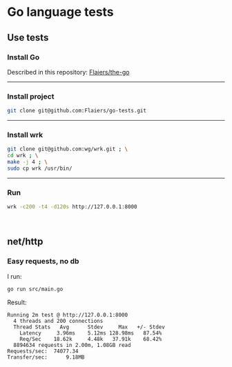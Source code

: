 Go language tests
=================

Use tests
---------
### Install Go

Described in this repository: [Flaiers/the-go](https://github.com/Flaiers/the-go)

***

### Install project

```bash
git clone git@github.com:Flaiers/go-tests.git
```

***

### Install wrk

```bash
git clone git@github.com:wg/wrk.git ; \
cd wrk ; \
make -j 4 ; \
sudo cp wrk /usr/bin/
```

***

### Run

```bash
wrk -c200 -t4 -d120s http://127.0.0.1:8000
```

&nbsp;

net/http
--------
### Easy requests, no db

I run:

```bash
go run src/main.go
```

Result:

```
Running 2m test @ http://127.0.0.1:8000
  4 threads and 200 connections
  Thread Stats   Avg      Stdev     Max   +/- Stdev
    Latency     3.96ms    5.12ms 128.98ms   87.54%
    Req/Sec    18.62k     4.48k   37.91k    68.42%
  8894634 requests in 2.00m, 1.08GB read
Requests/sec:  74077.34
Transfer/sec:      9.18MB
```
